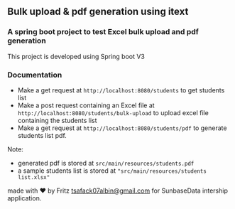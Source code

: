 ## Bulk upload & pdf generation using itext
### A spring boot project to test Excel bulk upload and pdf generation

This project is developed using Spring boot V3

### Documentation
* Make a get request at `http://localhost:8080/students` to get students list
* Make a post request containing an Excel file at `http://localhost:8080/students/bulk-upload` to upload excel file containing the students list
* Make a get request at `http://localhost:8080/students/pdf` to generate students list pdf.

Note:  
* generated pdf is stored at `src/main/resources/students.pdf`
* a sample students list is stored at `"src/main/resources/students list.xlsx"`

made with ❤️ by Fritz <tsafack07albin@gmail.com> for SunbaseData intership application.